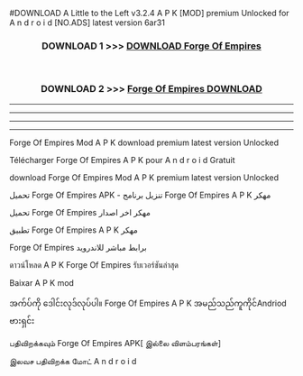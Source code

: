 #DOWNLOAD A Little to the Left v3.2.4 A P K [MOD] premium Unlocked for A n d r o i d [NO.ADS] latest version 6ar31 



<div align="center">

<h3>DOWNLOAD 1 >>> <a href="https://downloadmod1.web.app/?judul=Forge Of Empires ">DOWNLOAD Forge Of Empires </a></h3><br>

<h3>DOWNLOAD 2 >>> <a href="https://downloadmod1.web.app/?judul=Forge Of Empires ">Forge Of Empires  DOWNLOAD </a></h3>

</div>


----------------------------------------------------------

----------------------------------------------------------

----------------------------------------------------------

----------------------------------------------------------


Forge Of Empires  Mod A P K download premium latest version Unlocked

Télécharger Forge Of Empires  A P K pour A n d r o i d Gratuit

download Forge Of Empires  Mod A P K premium latest version Unlocked

تحميل Forge Of Empires  APK - تنزيل برنامج Forge Of Empires  A P K مهكر

تحميل Forge Of Empires  مهكر اخر اصدار

تطبيق Forge Of Empires  A P K مهكر

Forge Of Empires  برابط مباشر للاندرويد

ดาวน์โหลด A P K Forge Of Empires  รับเวอร์ชันล่าสุด

Baixar A P K mod

အက်ပ်ကို ဒေါင်းလုဒ်လုပ်ပါ။ Forge Of Empires  A P K အမည်သည်ကူကိုင်Andriod ဗားရှင်း

பதிவிறக்கவும் Forge Of Empires  APK[ இல்லை விளம்பரங்கள்] 
 
இலவச பதிவிறக்க மோட் A n d r o i d



